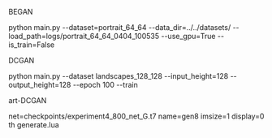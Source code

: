 
BEGAN

python main.py --dataset=portrait_64_64 --data_dir=../../datasets/ --load_path=logs/portrait_64_64_0404_100535 --use_gpu=True --is_train=False


DCGAN

python main.py --dataset landscapes_128_128 --input_height=128 --output_height=128 --epoch 100 --train




art-DCGAN

net=checkpoints/experiment4_800_net_G.t7 name=gen8 imsize=1 display=0 th generate.lua 


